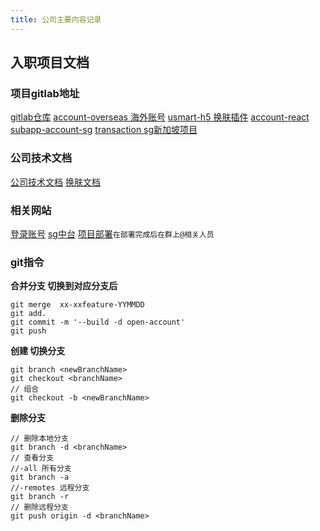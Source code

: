 ```yaml
---
title: 公司主要内容记录
---
```

## 入职项目文档
### 项目gitlab地址
[gitlab仓库](https://git.yxzq.com/web)
[account-overseas 海外账号](https://git.yxzq.com/web/account-overseas)
[usmart-h5 换肤插件](https://git.yxzq.com/web/packages/usmart-h5)
[account-react](https://git.yxzq.com/web/account-react)
[subapp-account-sg](https://git.yxzq.com/web/admin-sg/subapp-account-sg)
[transaction sg新加坡项目](https://git.yxzq.com/web/transaction)
### 公司技术文档
[公司技术文档](http://wiki.yxzq.com/pages/viewpage.action?pageId=32812203)
[换肤文档](http://m-dev.usmartnz.com/usmart-h5/plugins/smart-skin/#%E4%BB%8B%E7%BB%8D)
### 相关网站
[登录账号](http://m-sit.usmartsg.com/promo/overseas/sg-register.html?langType=1#/)
[sg中台](http://usmartclient-sit.usmartsg.com/admin/index.html?from=hk#/index)
[项目部署]([项目管理平台：jira](http://jira.yxzq.com/))`在部署完成后在群上@相关人员`
### git指令

**合并分支 切换到对应分支后**
```
git merge  xx-xxfeature-YYMMDD
git add. 
git commit -m '--build -d open-account'
git push
```
**创建 切换分支**
```
git branch <newBranchName>
git checkout <branchName>
// 组合
git checkout -b <newBranchName>
```
**删除分支**
```
// 删除本地分支
git branch -d <branchName>
// 查看分支 
//-all 所有分支 
git branch -a
//-remotes 远程分支
git branch -r
// 删除远程分支
git push origin -d <branchName>
```